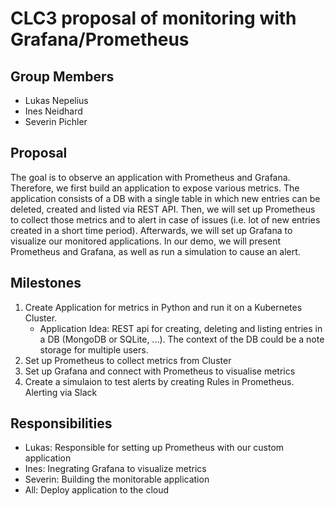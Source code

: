 # CLC3 proposal of monitoring with Grafana/Prometheus
## Group Members
* Lukas Nepelius
* Ines Neidhard
* Severin Pichler
## Proposal
The goal is to observe an application with Prometheus and Grafana. Therefore, we first build an application to expose various metrics. The application consists of a DB with a single table in which new entries can be deleted, created and listed via REST API. Then, we will set up Prometheus to collect those metrics and to alert in case of issues (i.e. lot of new entries created in a short time period). Afterwards, we will set up Grafana to visualize our monitored applications. In our demo, we will present Prometheus and Grafana, as well as run a simulation to cause an alert.
## Milestones
1) Create Application for metrics in Python and run it on a Kubernetes Cluster.
   * Application Idea: REST api for creating, deleting and listing entries in a DB (MongoDB or SQLite, ...). The context of the DB could be a note storage for multiple users.
2) Set up Prometheus to collect metrics from Cluster
3) Set up Grafana and connect with Prometheus to visualise metrics 
4) Create a simulaion to test alerts by creating Rules in Prometheus. Alerting via Slack
## Responsibilities
* Lukas: Responsible for setting up Prometheus with our custom application
* Ines: Inegrating Grafana to visualize metrics
* Severin: Building the monitorable application
* All: Deploy application to the cloud

